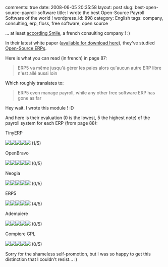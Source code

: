 comments: true
date: 2008-06-05 20:35:58
layout: post
slug: best-open-source-payroll-software
title: I wrote the best Open-Source Payroll Software of the world !
wordpress_id: 898
category: English
tags: company, consulting, erp, floss, free software, open source

... at least [according Smile](http://www.smile.fr), a french consulting company ! :)

In their latest white paper ([available for download here](http://www.smile.fr/Livres-blancs/ERP-et-decisionnel/ERP-open-source)), they've studied [Open-Source ERPs](http://en.wikipedia.org/wiki/Category:Free_ERP_software).

Here is what you can read (in french) in page 87:

> ERP5 va même jusqu'à gérer les paies alors qu'aucun autre ERP libre n'est allé aussi loin

Which roughly translates to:

> ERP5 even manage payroll, while any other free software ERP has gone as far

Hey wait. I wrote this module ! :D

And here is their evaluation (0 is the lowest, 5 the highest note) of the payroll system for each ERP (from page 88):

TinyERP

![](http://kevin.deldycke.com/wp-content/uploads/2008/06/star-yellow.png)![](http://kevin.deldycke.com/wp-content/uploads/2008/06/star-transparent.png)![](http://kevin.deldycke.com/wp-content/uploads/2008/06/star-transparent.png)![](http://kevin.deldycke.com/wp-content/uploads/2008/06/star-transparent.png)![](http://kevin.deldycke.com/wp-content/uploads/2008/06/star-transparent.png) (1/5)

OpenBravo

![](http://kevin.deldycke.com/wp-content/uploads/2008/06/star-transparent.png)![](http://kevin.deldycke.com/wp-content/uploads/2008/06/star-transparent.png)![](http://kevin.deldycke.com/wp-content/uploads/2008/06/star-transparent.png)![](http://kevin.deldycke.com/wp-content/uploads/2008/06/star-transparent.png)![](http://kevin.deldycke.com/wp-content/uploads/2008/06/star-transparent.png) (0/5)

Neogia

![](http://kevin.deldycke.com/wp-content/uploads/2008/06/star-transparent.png)![](http://kevin.deldycke.com/wp-content/uploads/2008/06/star-transparent.png)![](http://kevin.deldycke.com/wp-content/uploads/2008/06/star-transparent.png)![](http://kevin.deldycke.com/wp-content/uploads/2008/06/star-transparent.png)![](http://kevin.deldycke.com/wp-content/uploads/2008/06/star-transparent.png) (0/5)

ERP5

![](http://kevin.deldycke.com/wp-content/uploads/2008/06/star-yellow.png)![](http://kevin.deldycke.com/wp-content/uploads/2008/06/star-yellow.png)![](http://kevin.deldycke.com/wp-content/uploads/2008/06/star-yellow.png)![](http://kevin.deldycke.com/wp-content/uploads/2008/06/star-yellow.png)![](http://kevin.deldycke.com/wp-content/uploads/2008/06/star-transparent.png) (4/5)

Adempiere

![](http://kevin.deldycke.com/wp-content/uploads/2008/06/star-transparent.png)![](http://kevin.deldycke.com/wp-content/uploads/2008/06/star-transparent.png)![](http://kevin.deldycke.com/wp-content/uploads/2008/06/star-transparent.png)![](http://kevin.deldycke.com/wp-content/uploads/2008/06/star-transparent.png)![](http://kevin.deldycke.com/wp-content/uploads/2008/06/star-transparent.png) (0/5)

Compiere GPL

![](http://kevin.deldycke.com/wp-content/uploads/2008/06/star-transparent.png)![](http://kevin.deldycke.com/wp-content/uploads/2008/06/star-transparent.png)![](http://kevin.deldycke.com/wp-content/uploads/2008/06/star-transparent.png)![](http://kevin.deldycke.com/wp-content/uploads/2008/06/star-transparent.png)![](http://kevin.deldycke.com/wp-content/uploads/2008/06/star-transparent.png) (0/5)

Sorry for the shameless self-promotion, but I was so happy to get this distinction that I couldn't resist... :)
